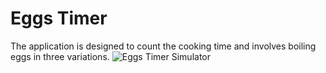 #  Eggs Timer

The application is designed to count the cooking time and involves boiling eggs in three variations.
![Eggs Timer Simulator](image/Eggs.png)
